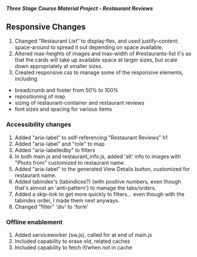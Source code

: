 
#### _Three Stage Course Material Project - Restaurant Reviews_

## Responsive Changes

1. Changed "Restaurant List" to display:flex, and used justify-content: space-around to spread it out depending on space available.
2. Altered max-heights of images and max-width of #restaurants-list li's so that the cards will take up available space at larger sizes,
   but scale down appropriately at smaller sizes. 
3. Created responsive.css to manage some of the responsive elements, including 
* breadcrumb and footer from 50% to 100%
* repositioning of map 
* sizing of restaurant-container and restaurant reviews
* font sizes and spacing for various items

### Accessibility changes

1. Added "aria-label" to self-referencing "Restaurant Reviews" h1
2. Added "aria-label" and "role" to map
3. Added "aria-labelledby" to filters
4. In both main.js and restaurant_info.js, added 'alt' info to images with "Photo from" customized to restaurant name.
5. Added "aria-label" to the generated View Details button, customized for restaurant name.
6. Added tabindex's (tabindices?) (with positive numbers, even though that's almost an 'anti-pattern') to manage the tabs/orders.
6. Added a skip-link to get more quickly to filters... even though with the tabindex order, I made them next anyways.
7. Changed "filter" 'div' to 'form'

### Offline enablement

1. Added serviceworker (sw.js), called for at end of main.js
2. Included capability to erase old, related caches
3. Included capability to fetch if/when not in cache
